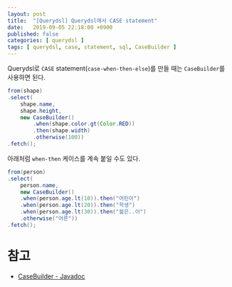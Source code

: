 ```yaml
---
layout: post
title:  "[Querydsl] Querydsl에서 CASE statement"
date:   2019-09-05 22:18:00 +0900
published: false
categories: [ querydsl ]
tags: [ querydsl, case, statement, sql, CaseBuilder ]
---
```


Querydsl로 `CASE` statement(`case-when-then-else`)를 만들 때는 `CaseBuilder`를 사용하면 된다.

```java
from(shape)
.select(
    shape.name,
    shape.height,
    new CaseBuilder()
        .when(shape.color.gt(Color.RED))
        .then(shape.width)
        .otherwise(100))
.fetch();
```

아래처럼 `when-then` 케이스를 계속 붙일 수도 있다.

```java
from(person)
.select(
    person.name,
    new CaseBuilder()
    .when(person.age.lt(10)).then("어린이")
    .when(person.age.lt(20)).then("학생")
    .when(person.age.lt(30)).then("젊은..이")
    .otherwise("어른"))
.fetch();
```


# 참고

- [CaseBuilder - Javadoc](http://www.querydsl.com/static/querydsl/4.1.4/apidocs/com/querydsl/core/types/dsl/CaseBuilder.html)
